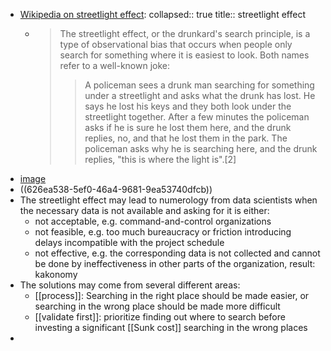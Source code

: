 - [Wikipedia on streetlight effect](https://en.wikipedia.org/wiki/Streetlight_effect):
  collapsed:: true
  title:: streetlight effect
	- > The streetlight effect, or the drunkard's search principle, is a type of observational bias that occurs when people only search for something where it is easiest to look. Both names refer to a well-known joke:
	  > > A policeman sees a drunk man searching for something under a streetlight and asks what the drunk has lost. He says he lost his keys and they both look under the streetlight together. After a few minutes the policeman asks if he is sure he lost them here, and the drunk replies, no, and that he lost them in the park. The policeman asks why he is searching here, and the drunk replies, "this is where the light is".[2]
- [image](https://sketchplanations.com/looking-under-the-lamppost)
- ((626ea538-5ef0-46a4-9681-9ea53740dfcb))
- The streetlight effect may lead to numerology from data scientists when the necessary data is not available and asking for it is either:
  * not acceptable, e.g. command-and-control organizations
  * not feasible, e.g. too much bureaucracy or friction introducing delays incompatible with the project schedule
  * not effective, e.g. the corresponding data is not collected and cannot be done by ineffectiveness in other parts of the organization, result: kakonomy
- The solutions may come from several different areas:
	- [[process]]: Searching in the right place should be made easier, or searching in the wrong place should be made more difficult
	- [[validate first]]: prioritize finding out where to search before investing a significant [[Sunk cost]] searching in the wrong places
-